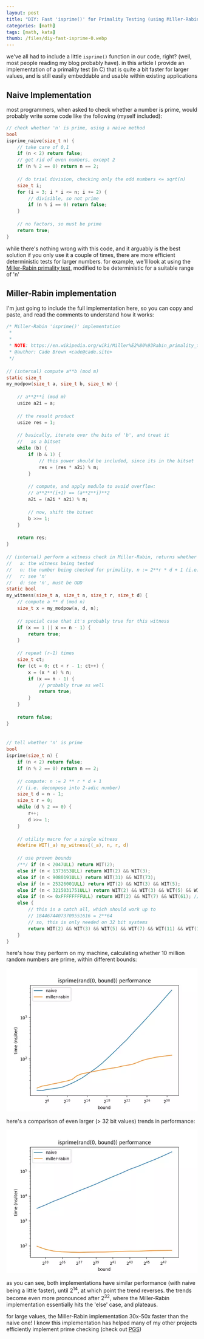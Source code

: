 ```yaml
---
layout: post
title: "DIY: Fast 'isprime()' for Primality Testing (using Miller-Rabin)"
categories: [math]
tags: [math, kata]
thumb: /files/diy-fast-isprime-0.webp
---
```


we've all had to include a little `isprime()` function in our code, right? (well, most people reading my blog probably have). in this article I provide an implementation of a primality test (in C) that is quite a bit faster for larger values, and is still easily embeddable and usable within existing applications

<!--more-->

## Naive Implementation

most programmers, when asked to check whether a number is prime, would probably write some code like the following (myself included):


```c
// check whether 'n' is prime, using a naive method
bool
isprime_naive(size_t n) {
    // take care of 0,1
    if (n < 2) return false;
    // get rid of even numbers, except 2
    if (n % 2 == 0) return n == 2;

    // do trial division, checking only the odd numbers <= sqrt(n)
    size_t i;
    for (i = 3; i * i <= n; i += 2) {
        // divisible, so not prime
        if (n % i == 0) return false;
    }

    // no factors, so must be prime
    return true;
}

```

while there's nothing wrong with this code, and it arguably is the best solution if you only use it a couple of times, there are more efficient deterministic tests for larger numbers. for example, we'll look at using the [Miller-Rabin primality test](https://en.wikipedia.org/wiki/Miller%E2%80%93Rabin_primality_test), modified to be deterministic for a suitable range of 'n'


## Miller-Rabin implementation

I'm just going to include the full implementation here, so you can copy and paste, and read the comments to understand how it works:

```c
/* Miller-Rabin 'isprime()' implementation
 *
 *
 * NOTE: https://en.wikipedia.org/wiki/Miller%E2%80%93Rabin_primality_test
 * @author: Cade Brown <cade@cade.site>
 */

// (internal) compute a**b (mod m)
static size_t
my_modpow(size_t a, size_t b, size_t m) {

    // a**2**i (mod m)
    usize a2i = a;

    // the result product
    usize res = 1;

    // basically, iterate over the bits of 'b', and treat it
    //   as a bitset
    while (b) {
        if (b & 1) {
            // this power should be included, since its in the bitset
            res = (res * a2i) % m;
        }

        // compute, and apply modulo to avoid overflow:
        // a**2**(i+1) == (a**2**i)**2
        a2i = (a2i * a2i) % m;

        // now, shift the bitset
        b >>= 1;
    }

    return res;
}

// (internal) perform a witness check in Miller-Rabin, returns whether it is probably prime
//   a: the witness being tested
//   n: the number being checked for primality, n := 2**r * d + 1 (i.e. within the 2-adic number system)
//   r: see 'n'
//   d: see 'n', must be ODD
static bool
my_witness(size_t a, size_t n, size_t r, size_t d) {
    // compute a ** d (mod n)
    size_t x = my_modpow(a, d, n);

    // special case that it's probably true for this witness
    if (x == 1 || x == n - 1) {
        return true;
    }

    // repeat (r-1) times
    size_t ct;
    for (ct = 0; ct < r - 1; ct++) {
        x = (x * x) % n;
        if (x == n - 1) {
            // probably true as well
            return true;
        }
    }

    return false;
}


// tell whether 'n' is prime
bool
isprime(size_t n) {
    if (n < 2) return false;
    if (n % 2 == 0) return n == 2;

    // compute: n := 2 ** r * d + 1
    // (i.e. decompose into 2-adic number)
    size_t d = n - 1;
    size_t r = 0;
    while (d % 2 == 0) {
        r++;
        d >>= 1;
    }

    // utility macro for a single witness
    #define WIT(_a) my_witness((_a), n, r, d)

    // use proven bounds
    /**/ if (n < 2047ULL) return WIT(2);
    else if (n < 1373653ULL) return WIT(2) && WIT(3);
    else if (n < 9080191ULL) return WIT(31) && WIT(73);
    else if (n < 25326001ULL) return WIT(2) && WIT(3) && WIT(5);
    else if (n < 3215031751ULL) return WIT(2) && WIT(3) && WIT(5) && WIT(7);
    else if (n <= 0xFFFFFFFFULL) return WIT(2) && WIT(7) && WIT(61); // 32 bit values
    else {
        // this is a catch all, which should work up to
        // 18446744073709551616 = 2**64
        // so, this is only needed on 32 bit systems
        return WIT(2) && WIT(3) && WIT(5) && WIT(7) && WIT(11) && WIT(13) && WIT(17) && WIT(19) && WIT(23) && WIT(29) && WIT(31) && WIT(37);
    }
}

```

here's how they perform on my machine, calculating whether 10 million random numbers are prime, within different bounds:

![performance graph up to `2**32`](/files/diy-fast-isprime-0.webp)


here's a comparison of even larger (> 32 bit values) trends in performance:

![performance graph up to `2**48`](/files/diy-fast-isprime-1.webp)

as you can see, both implementations have similar performance (with naive being a little faster), until $2^{14}$, at which point the trend reverses. the trends become even more pronounced after $2^{32}$, where the Miller-Rabin implementation essentially hits the 'else' case, and plateaus.

for large values, the Miller-Rabin implementation 30x-50x faster than the naive one! I know this implementation has helped many of my other projects efficiently implement prime checking (check out [PGS](https://github.com/chemicaldevelopment/pgs))

